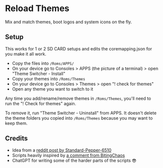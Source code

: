 # Reload Themes

Mix and match themes, boot logos and system icons on the fly.

## Setup

This works for 1 or 2 SD CARD setups and edits the coremapping.json for you make it all work.

- Copy the files into `/Roms/APPS/`
- On your device go to Consoles > APPS (the picture of a terminal) > open "Theme Switcher - Install"
- Copy your themes into `/Roms/Themes`
- On your device go to Consoles > Themes > open "! check for themes"
- Open any theme you want to switch to it

Any time you add/rename/remove themes in `/Roms/Themes`, you'll need to run the "! Check for themes" again.

To remove it, run "Theme Switcher - Uninstall" from APPS. It doesn't delete the theme folders you copied into `/Roms/Themes` because you may want to keep them.

## Credits

- Idea from a [reddit post by Standard-Pepper-6510](https://www.reddit.com/r/RG35XX/comments/12v7hri/themes_switcher_for_garlicos_and_system_icons/)
- Scripts heavily inspired by [a comment from BitingChaos](https://www.reddit.com/r/RG35XX/comments/12v7hri/comment/jhc43yk/?context=3)
- ChatGPT for writing some of the harder parts of the scripts 😎
